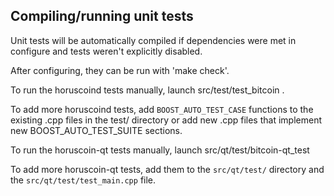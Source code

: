 Compiling/running unit tests
------------------------------------

Unit tests will be automatically compiled if dependencies were met in configure
and tests weren't explicitly disabled.

After configuring, they can be run with 'make check'.

To run the horuscoind tests manually, launch src/test/test_bitcoin .

To add more horuscoind tests, add `BOOST_AUTO_TEST_CASE` functions to the existing
.cpp files in the test/ directory or add new .cpp files that
implement new BOOST_AUTO_TEST_SUITE sections.

To run the horuscoin-qt tests manually, launch src/qt/test/bitcoin-qt_test

To add more horuscoin-qt tests, add them to the `src/qt/test/` directory and
the `src/qt/test/test_main.cpp` file.
